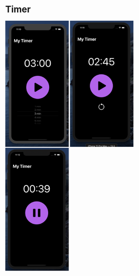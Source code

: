 # Timer

<div class="row">
  
  <img  width="200" src="timer/timer1.png">
  
  <img  width="200" src="timer/timer2.png">
 
  <img  width="200" src="timer/timer3.png">
  
</div>
